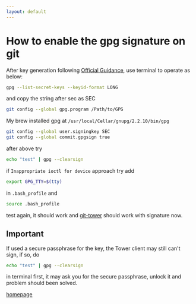 ```yaml
---
layout: default
---
```


# How to enable the gpg signature on git

After key generation following [Official Guidance](https://help.github.com/articles/managing-commit-signature-verification/), use terminal to operate as below:

```bash
gpg --list-secret-keys --keyid-format LONG
```

and copy the string after sec as SEC

```bash
git config --global gpg.program /Path/to/GPG
```

My brew installed gpg at ```/usr/local/Cellar/gnupg/2.2.10/bin/gpg```

```bash
git config --global user.signingkey SEC
git config --global commit.gpgsign true
```

after above try

```bash
echo "test" | gpg --clearsign
```

if ```Inappropriate ioctl for device``` approach try add

```bash
export GPG_TTY=$(tty)
```

in ```.bash_profile``` and

```bash
source .bash_profile
```

test again, it should work and [git-tower](https://www.git-tower.com/mac) should work with signature now.

## Important

If used a secure passphrase for the key, the Tower client may still can't sign, if so, do

```bash
echo "test" | gpg --clearsign
```

in terminal first, it may ask you for the secure passphrase, unlock it and problem should been solved.

[homepage](/)
